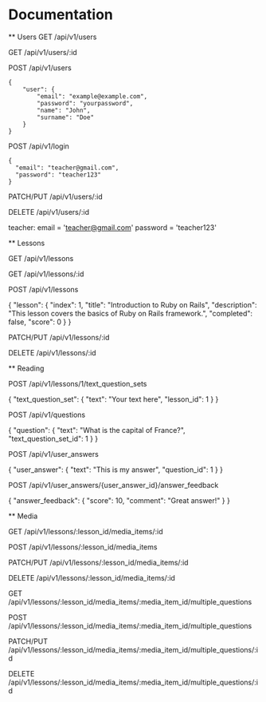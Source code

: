 # Documentation

\*\* Users
GET /api/v1/users

GET /api/v1/users/:id

POST /api/v1/users

```
{
    "user": {
        "email": "example@example.com",
        "password": "yourpassword",
        "name": "John",
        "surname": "Doe"
    }
}

```

POST /api/v1/login

```
{
  "email": "teacher@gmail.com",
  "password": "teacher123"
}
```

PATCH/PUT /api/v1/users/:id

DELETE /api/v1/users/:id

teacher:
email = 'teacher@gmail.com'
password = 'teacher123'

\*\* Lessons

GET /api/v1/lessons

GET /api/v1/lessons/:id

POST /api/v1/lessons

{
"lesson": {
"index": 1,
"title": "Introduction to Ruby on Rails",
"description": "This lesson covers the basics of Ruby on Rails framework.",
"completed": false,
"score": 0
}
}

PATCH/PUT /api/v1/lessons/:id

DELETE /api/v1/lessons/:id

\*\* Reading

POST /api/v1/lessons/1/text_question_sets

{
"text_question_set": {
"text": "Your text here",
"lesson_id": 1
}
}

POST /api/v1/questions

{
"question": {
"text": "What is the capital of France?",
"text_question_set_id": 1
}
}

POST /api/v1/user_answers

{
"user_answer": {
"text": "This is my answer",
"question_id": 1
}
}

POST /api/v1/user_answers/{user_answer_id}/answer_feedback

{
"answer_feedback": {
"score": 10,
"comment": "Great answer!"
}
}

\*\* Media

GET /api/v1/lessons/:lesson_id/media_items/:id

POST /api/v1/lessons/:lesson_id/media_items

PATCH/PUT /api/v1/lessons/:lesson_id/media_items/:id

DELETE /api/v1/lessons/:lesson_id/media_items/:id

GET /api/v1/lessons/:lesson_id/media_items/:media_item_id/multiple_questions

POST /api/v1/lessons/:lesson_id/media_items/:media_item_id/multiple_questions

PATCH/PUT /api/v1/lessons/:lesson_id/media_items/:media_item_id/multiple_questions/:id

DELETE /api/v1/lessons/:lesson_id/media_items/:media_item_id/multiple_questions/:id
